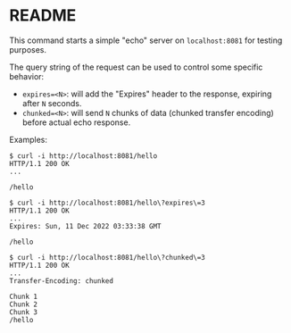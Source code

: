 # README

This command starts a simple "echo" server on `localhost:8081` for testing
purposes.

The query string of the request can be used to control some specific behavior:

- `expires=<N>`: will add the "Expires" header to the response, expiring
  after `N` seconds.
- `chunked=<N>`: will send `N` chunks of data (chunked transfer encoding) before
  actual echo response.

Examples:
```console
$ curl -i http://localhost:8081/hello
HTTP/1.1 200 OK
...

/hello

$ curl -i http://localhost:8081/hello\?expires\=3
HTTP/1.1 200 OK
...
Expires: Sun, 11 Dec 2022 03:33:38 GMT

/hello

$ curl -i http://localhost:8081/hello\?chunked\=3
HTTP/1.1 200 OK
...
Transfer-Encoding: chunked

Chunk 1
Chunk 2
Chunk 3
/hello
```

